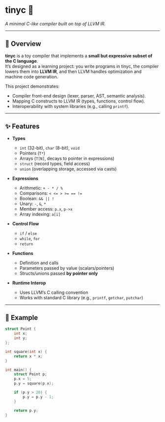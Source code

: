 # tinyc 🐜

*A minimal C-like compiler built on top of LLVM IR.*

---

## 🚀 Overview
**tinyc** is a toy compiler that implements a **small but expressive subset of the C language**.  
It’s designed as a learning project: you write programs in tinyc, the compiler lowers them into **LLVM IR**, and then LLVM handles optimization and machine code generation.

This project demonstrates:
- Compiler front-end design (lexer, parser, AST, semantic analysis).
- Mapping C constructs to LLVM IR (types, functions, control flow).
- Interoperability with system libraries (e.g., calling `printf`).

---

## ✨ Features
- **Types**
    - `int` (32-bit), `char` (8-bit), `void`
    - Pointers (`T*`)
    - Arrays (`T[N]`, decays to pointer in expressions)
    - `struct` (record types, field access)
    - `union` (overlapping storage, accessed via casts)

- **Expressions**
    - Arithmetic: `+ - * / %`
    - Comparisons: `< <= > >= == !=`
    - Boolean: `&& || !`
    - Unary: `-`, `&`, `*`
    - Member access: `p.x`, `p->x`
    - Array indexing: `a[i]`

- **Control Flow**
    - `if` / `else`
    - `while`, `for`
    - `return`

- **Functions**
    - Definition and calls
    - Parameters passed by value (scalars/pointers)
    - Structs/unions passed **by pointer only**

- **Runtime Interop**
    - Uses LLVM’s C calling convention
    - Works with standard C library (e.g., `printf`, `getchar`, `putchar`)

---

## 📖 Example

```c
struct Point {
    int x;
    int y;
};

int square(int x) {
    return x * x;
}

int main() {
    struct Point p;
    p.x = 5;
    p.y = square(p.x);

    if (p.y > 20) {
        p.y = p.y - 1;
    }

    return p.y;
}
